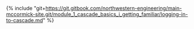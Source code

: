 {% include "git+https://git.gitbook.com/northwestern-engineering/main-mccormick-site.git/module_1_cascade_basics_i_getting_familiar/logging-in-to-cascade.md" %}

